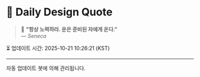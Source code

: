 
# 📘 Daily Design Quote

> 💬 **"항상 노력하라. 운은 준비된 자에게 온다."**  
> — *Seneca*

⏳ 업데이트 시간: 2025-10-21 10:26:21 (KST)

---

자동 업데이트 봇에 의해 관리됩니다.

